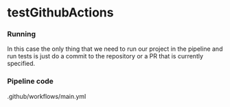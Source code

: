 # testGithubActions
### Running

In this case the only thing that we need to run our project in the pipeline and run tests is just do a commit to the repository or a PR that is currently specified.

### Pipeline code 

.github/workflows/main.yml

